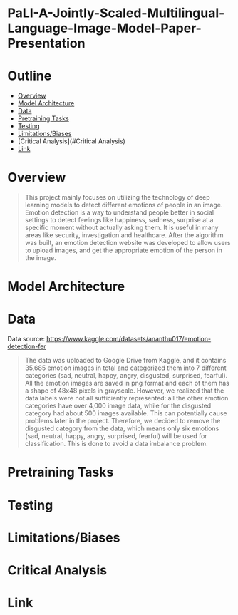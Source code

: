 # PaLI-A-Jointly-Scaled-Multilingual-Language-Image-Model-Paper-Presentation

# Outline
- [Overview](#project-overview)
- [Model Architecture](#data)
- [Data](#modeling)
- [Pretraining Tasks](#potential-use-cases)
- [Testing](#resources)
- [Limitations/Biases](#contributors)
- [Critical Analysis](#Critical Analysis)
- [Link](#Link)

# Overview

> This project mainly focuses on utilizing  the technology of deep learning models to detect different emotions of people in an image. Emotion detection is a way to understand people better in social settings to detect feelings like happiness, sadness, surprise at a specific moment without actually asking them. It is useful in many areas like security, investigation and healthcare. After the algorithm was built, an emotion detection website was developed to allow users to upload images, and get the appropriate emotion of the person in the image.

# Model Architecture

# Data

Data source: https://www.kaggle.com/datasets/ananthu017/emotion-detection-fer

> The data was uploaded to Google Drive from Kaggle, and it contains 35,685 emotion images in total and categorized them into 7 different categories (sad, neutral, happy, angry, disgusted, surprised, fearful). All the emotion images are saved in png format and each of them has a shape of 48x48 pixels in grayscale. However, we realized that the data labels were not all sufficiently represented: all the other emotion categories have over 4,000 image data, while for the disgusted category had about 500 images available. This can potentially cause problems later in the project. Therefore, we decided to remove the disgusted category from the data, which means only six emotions (sad, neutral, happy, angry, surprised, fearful) will be used for classification. This is done to avoid a data imbalance problem. 

# Pretraining Tasks


# Testing


# Limitations/Biases


# Critical Analysis


# Link
